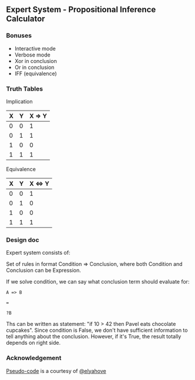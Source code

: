## Expert System - Propositional Inference Calculator

### Bonuses

* Interactive mode
* Verbose mode
* Xor in conclusion
* Or in conclusion
* IFF (equivalence)

### Truth Tables

Implication

| X | Y | X => Y |
|---|---|---------|
|0 | 0 | 1|
|0 | 1 | 1|
|1 | 0 | 0|
|1 | 1 | 1|

Equivalence

| X | Y | X <=> Y |
|---|---|---------|
|0 | 0 | 1|
|0 | 1 | 0|
|1 | 0 | 0|
|1 | 1 | 1|

### Design doc

Expert system consists of:

Set of rules in format Condition => Conclusion, where both Condition and Conclusion can be Expression.

If we solve condition, we can say what conclusion term should evaluate for:

```
A => B

=

?B
```

Ths can be written as statement: "if 10 > 42 then Pavel eats chocolate cupcakes".
Since condition is False, we don't have sufficient information to tell anything about the conclusion. However, if it's True, the result totally depends on right side.

### Acknowledgement

[Pseudo-code](./doc) is a courtesy of [@elyahove](https://github.com/ely-uf)

